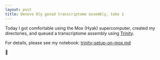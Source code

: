 ```yaml
---
layout: post
title: Denovo Oly gonad transcriptome assembly, take 1
---
```


Today I got comfortable using the Mox (Hyak) supercomputer, created my directories, and queued a transcriptome assembly using [Trinity](https://github.com/trinityrnaseq/trinityrnaseq/wiki).  

For details, please see my notebook: 
[trinity-setup-on-mox.md](https://github.com/fish546-2018/laura-quantseq/blob/master/notebooks/trinity-setup-on-mox.md)

:shell: 
